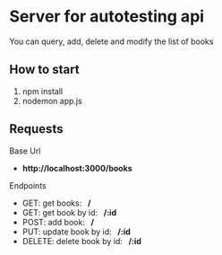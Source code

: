 <h1>Server for autotesting api</h1>
You can query, add, delete and modify the list of books

<h2>How to start</h2>

1. npm install
2. nodemon app.js

<h2>Requests</h2>

<hX>Base Url</hX>
<ul><li><b>http://localhost:3000/books</b></li></ul>

<hX>Endpoints</hX>
<ul>
  <li>GET: get books: <b>&ensp;/</b></li>
  <li>GET: get book by id: <b>&ensp;/:id</b></li>
  <li>POST: add book: <b>&ensp;/</b></li>
  <li>PUT: update book by id: <b>&ensp;/:id</b></li>
  <li>DELETE: delete book by id: <b>&ensp;/:id</b></li>
</ul>
